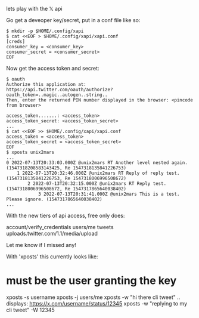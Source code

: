 lets play with the 𝕏 api

Go get a deveoper key/secret, put in a conf file like so:

```
$ mkdir -p $HOME/.config/xapi
$ cat <<EOF > $HOME/.config/xapi/xapi.conf
[creds]
consumer_key = <consumer_key>
consumer_secret = <consumer_secret>
EOF
```

Now get the access token and secret:

```
$ oauth
Authorize this application at: https://api.twitter.com/oauth/authorize?oauth_token=..magic..autogen..string..
Then, enter the returned PIN number displayed in the browser: <pincode from browser>

access_token.......: <access_token>
access_token_secret: <access_token_secret>
...
$ cat <<EOF >> $HOME/.config/xapi/xapi.conf
access_token = <access_token>
access_token_secret = <access_token_secret>
EOF
$ xposts unix2mars
...
0 2022-07-13T20:33:03.000Z @unix2mars RT Another level nested again. (1547318208583143425, Re 1547318135841226753)
    1 2022-07-13T20:32:46.000Z @unix2mars RT Reply of reply test. (1547318135841226753, Re 1547318006996508672)
        2 2022-07-13T20:32:15.000Z @unix2mars RT Reply test. (1547318006996508672, Re 1547317865640038402)
            3 2022-07-13T20:31:41.000Z @unix2mars This is a test. Please ignore. (1547317865640038402)
...
```

With the new tiers of api access, free only does:

  account/verify_credentials
  users/me
  tweets
  uploads.twitter.com/1.1/media/upload

Let me know if I missed any!

With 'xposts' this currently looks like:

 # must be the user granting the key
  xposts -s username
  xposts -j users/me
  xposts -w "hi there cli tweet"
   .. displays:
   https://x.com/username/status/12345
  xposts -w "replying to my cli tweet" -W 12345
